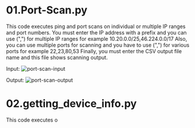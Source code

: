 # 01.Port-Scan.py
This code executes ping and port scans on individual or multiple IP ranges and port numbers.
You must enter the IP address with a prefix and you can use (",") for multiple IP ranges for example 10.20.0.0/25,46.224.0.0/17
Also, you can use multiple ports for scanning and you have to use (",") for various ports for example 22,23,80,53
Finally, you must enter the CSV output file name and this file shows scanning output.

Input:
![port-scan-input](https://github.com/mmahbouti/Getting-Device-Information/assets/96656121/3855a374-e48b-4c87-8649-018eacda4fc6)


Output:
![port-scan-output](https://github.com/mmahbouti/Getting-Device-Information/assets/96656121/2dfb0e59-4af5-444c-81b3-7000273dd483)

# 02.getting_device_info.py
This code executes o
